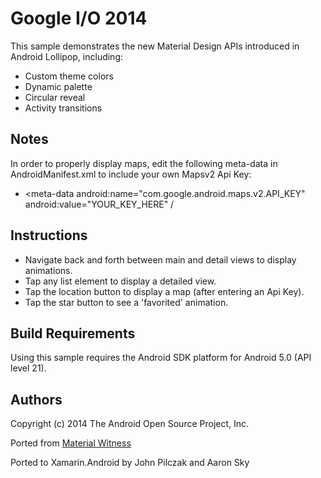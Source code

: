 Google I/O 2014
==========================

This sample demonstrates the new Material Design APIs introduced in Android Lollipop, including:

* Custom theme colors
* Dynamic palette
* Circular reveal
* Activity transitions

Notes
-----
In order to properly display maps, edit the following meta-data in AndroidManifest.xml to include your own Mapsv2 Api Key:
* <meta-data android:name="com.google.android.maps.v2.API_KEY" android:value="YOUR_KEY_HERE" /

Instructions
------------

* Navigate back and forth between main and detail views to display animations.
* Tap any list element to display a detailed view.
* Tap the location button to display a map (after entering an Api Key).
* Tap the star button to see a 'favorited' animation.

Build Requirements
------------------
Using this sample requires the Android SDK platform for Android 5.0 (API level 21).

Authors
-------
Copyright (c) 2014 The Android Open Source Project, Inc.

Ported from [Material Witness](https://github.com/romainguy/google-io-2014)

Ported to Xamarin.Android by John Pilczak and Aaron Sky
